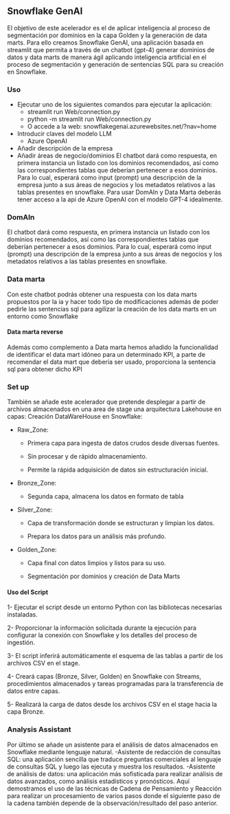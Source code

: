 
## Snowflake GenAI
El objetivo de este acelerador es el de aplicar inteligencia al proceso de segmentación por dominios en la capa Golden y la generación de data marts. 
Para ello creamos Snowflake GenAI, una aplicación basada en streamlit que permita a través de un chatbot (gpt-4) generar dominios de datos y data marts de manera ágil aplicando inteligencia artificial en el proceso de segmentación y generación de sentencias SQL para su creación en Snowflake. 
### Uso
- Ejecutar uno de los siguientes comandos para ejecutar la aplicación:
  - streamlit run Web/connection.py
  - python -m streamlit run Web/connection.py
  - O accede a la web: snowflakegenai.azurewebsites.net/?nav=home 
- Introducir claves del modelo LLM 
  - Azure OpenAI​ 
- Añadir descripción de la empresa​
- Añadir áreas de negocio​/dominios
El chatbot dará como respuesta, en primera instancia un listado con los dominios recomendados, así como las correspondientes tablas que deberían pertenecer a esos dominios. Para lo cual, esperará como input (prompt) una descripción de la empresa junto a sus áreas de negocios y los metadatos relativos a las tablas presentes en snowflake. 
Para usar DomAIn y Data Marta deberás tener acceso a la api de Azure OpenAI con el modelo GPT-4 idealmente.
### DomAIn
El chatbot dará como respuesta, en primera instancia un listado con los dominios recomendados, así como las correspondientes tablas que deberían pertenecer a esos dominios. Para lo cual, esperará como input (prompt) una descripción de la empresa junto a sus áreas de negocios y los metadatos relativos a las tablas presentes en snowflake.
### Data marta
Con este chatbot podrás obtener una respuesta con los data marts propuestos por la ia y hacer todo tipo de modificaciones además de poder pedirle las sentencias sql para agilizar la creación de los data marts en un entorno como Snowflake
  #### Data marta reverse
  Además como complemento a Data marta hemos añadido la funcionalidad de identificar el data mart idóneo para un determinado KPI, a parte de recomendar el data mart que debería ser usado, proporciona la sentencia sql para obtener dicho KPI
### Set up
También se añade este acelerador que pretende desplegar a partir de archivos almacenados en una area de stage una arquitectura Lakehouse en capas:
Creación DataWareHouse en Snowflake:  

- Raw_Zone: 

  - Primera capa para ingesta de datos crudos desde diversas fuentes. 

  - Sin procesar y de rápido almacenamiento. 

  - Permite la rápida adquisición de datos sin estructuración inicial. 

- Bronze_Zone: 

  - Segunda capa, almacena los datos en formato de tabla 

- Silver_Zone: 

  - Capa de transformación donde se estructuran y limpian los datos. 

  - Prepara los datos para un análisis más profundo. 

- Golden_Zone: 

  - Capa final con datos limpios y listos para su uso. 

  - Segmentación por dominios y creación de Data Marts
#### Uso del Script 

1- Ejecutar el script desde un entorno Python con las bibliotecas necesarias instaladas. 

2- Proporcionar la información solicitada durante la ejecución para configurar la conexión con Snowflake y los detalles del proceso de ingestión. 

3- El script inferirá automáticamente el esquema de las tablas a partir de los archivos CSV en el stage. 

4- Creará capas (Bronze, Silver, Golden) en Snowflake con Streams, procedimientos almacenados y tareas programadas para la transferencia de datos entre capas. 

5- Realizará la carga de datos desde los archivos CSV en el stage hacia la capa Bronze. 
### Analysis Assistant
Por último se añade un asistente para el análisis de datos almacenados en Snowflake mediante lenguaje natural.
-Asistente de redacción de consultas SQL: una aplicación sencilla que traduce preguntas comerciales al lenguaje de consultas SQL y luego las ejecuta y muestra los resultados.
-Asistente de análisis de datos: una aplicación más sofisticada para realizar análisis de datos avanzados, como análisis estadísticos y pronósticos. Aquí demostramos el uso de las técnicas de Cadena de Pensamiento y Reacción para realizar un procesamiento de varios pasos donde el siguiente paso de la cadena también depende de la observación/resultado del paso anterior.

